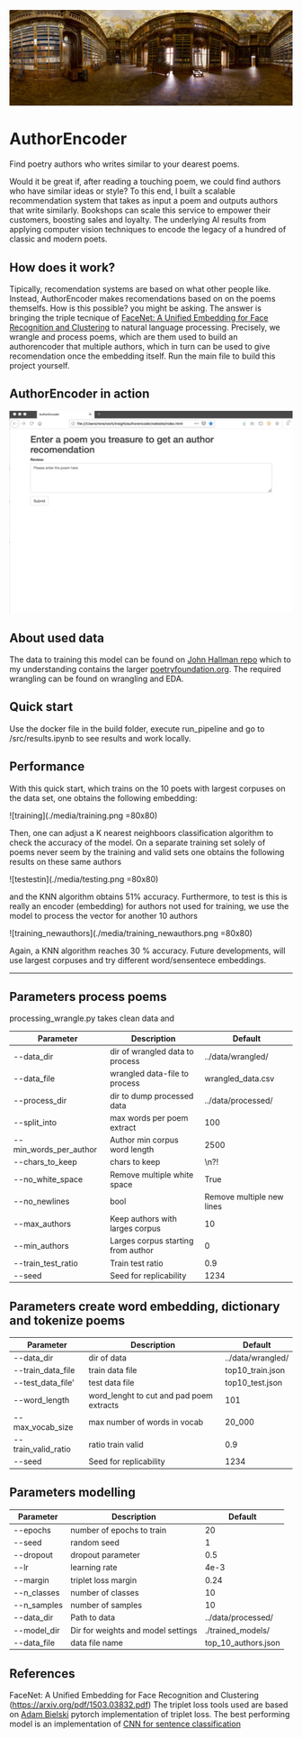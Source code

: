 
![library.](./media/library_panoramic.jpg)
# AuthorEncoder

Find poetry authors who writes similar to your dearest poems.

Would it be great if,  after reading a touching poem, we could find authors who have similar ideas or style? To this end, I built a scalable recommendation system that takes  as input a poem and outputs authors that write similarly. Bookshops can scale this service to empower their customers, boosting sales and loyalty. The underlying AI results from applying computer vision techniques  to encode the legacy of a hundred of classic and modern poets. 

## How does it work?

Tipically, recomendation systems are based on what other people like. Instead, AuthorEncoder makes recomendations based on 
on the poems themselfs. How is this possible? you might be asking. The answer is bringing the triple tecnique of [FaceNet: A Unified Embedding for Face Recognition and Clustering](https://arxiv.org/abs/1503.03832) to natural language processing. Precisely, we wrangle and process poems, which are them used to build an authorencoder that multiple authors, which in turn can be used to give recomendation once the embedding itself. Run the main file to build this project yourself. 

## AuthorEncoder in action

![](./media/how_it_works.gif)

## About used data

The data to training this model can be found on [John Hallman repo](https://github.com/johnhallman/poem-data-processing) which to my understanding contains the larger [poetryfoundation.org](poetryfoundation.org). The required wrangling can be found on 
wrangling and EDA. 

## Quick start

Use the docker file in the build folder, execute run_pipeline and go to /src/results.ipynb to 
see results and work locally.

## Performance
With this quick start, which trains on the 10 poets with largest corpuses on the data set, one 
obtains the following embedding:

![training](./media/training.png =80x80)

Then, one can adjust a K nearest neighboors classification algorithm to check the accuracy 
of the model. On a separate training set solely of poems never seem by the training and valid sets 
one obtains the following results on these same authors

![testestin](./media/testing.png =80x80)

and the KNN algorithm obtains 51% accuracy. Furthermore, to test is this is really an encoder (embedding)
for authors not used for training, we use the model to process the vector for another 10 authors

![training_newauthors](./media/training_newauthors.png =80x80)

Again, a KNN algorithm reaches 30 % accuracy. Future developments, will use largest corpuses and 
try different word/sensentece embeddings.

---
## Parameters process poems

processing_wrangle.py takes clean data and 

| Parameter  | Description | Default |
| ------------- | ------------- | ------------- |
|--data_dir | dir of wrangled data to process|../data/wrangled/ | 
|--data_file | wrangled data-file to process | wrangled_data.csv | 
|--process_dir | dir to dump processed data | ../data/processed/| 
|--split_into | max words per poem extract |100 |
|--min_words_per_author | Author min corpus word length | 2500 |
|--chars_to_keep | chars to keep  | \n?! |
|--no_white_space | Remove multiple white space | True |
|--no_newlines | bool | Remove multiple new lines | True |
|--max_authors | Keep authors with larges corpus | 10 |
|--min_authors | Larges corpus starting from author | 0 |
|--train_test_ratio | Train test ratio | 0.9 |
|--seed | Seed for replicability | 1234 |

## Parameters create word embedding, dictionary and tokenize poems

| Parameter  | Description | Default |
| ------------- | ------------- | ------------- |
| --data_dir | dir of data | ../data/wrangled/ |
| --train_data_file | train data file | top10_train.json | 
| --test_data_file' | test data file | top10_test.json |
| --word_length | word_lenght to cut and pad poem extracts | 101 |
| --max_vocab_size | max number of words in vocab  | 20_000 |
| --train_valid_ratio | ratio train valid  | 0.9 |
| --seed | Seed for replicability | 1234 |


## Parameters modelling

| Parameter  | Description | Default |
| ------------- | ------------- | ------------- |
| --epochs | number of epochs to train  | 20 |
| --seed | random seed | 1 |
| --dropout | dropout parameter | 0.5 |
| --lr | learning rate | 4e-3 | 
| --margin | triplet loss margin  | 0.24 |
| --n_classes | number of classes | 10 |
| --n_samples | number of samples | 10 |
| --data_dir | Path to data | ../data/processed/ | 
| --model_dir |  Dir for weights and model settings | ./trained_models/ | 
| --data_file | data file name | top_10_authors.json |

## References

FaceNet: A Unified Embedding for Face Recognition and Clustering (https://arxiv.org/pdf/1503.03832.pdf)
The triplet loss tools used are based on [Adam Bielski](https://github.com/adambielski/siamese-triplet) 
pytorch implementation of triplet loss.
The best performing model is an implementation of [CNN for sentence classification](https://arxiv.org/abs/1408.5882)





